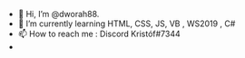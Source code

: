 - 👋 Hi, I’m @dworah88.
- 🌱 I’m currently learning HTML, CSS, JS, VB , WS2019 , C#
- 📫 How to reach me : Discord Kristóf#7344
- 

